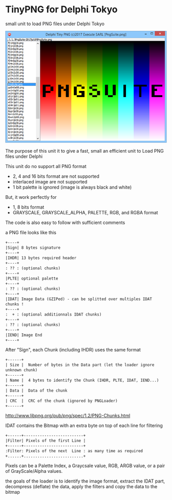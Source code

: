 # TinyPNG for Delphi Tokyo

small unit to load PNG files under Delphi Tokyo

![screenshot](TinyPNG.png)

The purpose of this unit it to give a fast, small an efficient unit to Load PNG files under Delphi

This unit do no support all PNG format

 - 2, 4 and 16 bits format are not supported
 - interlaced image are not supported
 - 1 bit palette is ignored (image is always black and white)

But, it work perfectly for

 - 1, 8 bits format
 - GRAYSCALE, GRAYSCALE_ALPHA, PALETTE, RGB, and RGBA format

The code is also easy to follow with sufficient comments

a PNG file looks like this

	+----+
	|Sign| 8 bytes signature
	+----+
	|IHDR| 13 bytes required header
	+----+
	: ?? : (optional chunks)
	+----+
	|PLTE| optional palette
	+----+
	: ?? : (optional chunks)
	+----+
	|IDAT| Image Data (GZIPed) - can be splitted over multiples IDAT chunks !
	+----+
	:  + : (optional additionnals IDAT chunks)
	+----+
	: ?? : (optional chunks)
	+----+
	|IEND| Image End
	+----+

After "Sign", each Chunk (including IHDR) uses the same format

	+------+
	| Size |  Number of bytes in the Data part (let the loader ignore unknown chunk)
	+------+
	| Name |  4 bytes to identify the Chunk (IHDR, PLTE, IDAT, IEND...)
	+------+
	| Data |  Data of the chunk
	+------+
	| CRC  |  CRC of the chunk (ignored by PNGLoader)
	+------+

http://www.libpng.org/pub/png/spec/1.2/PNG-Chunks.html

IDAT contains the Bitmap with an extra byte on top of each line for filtering

	+------+--------------------------+
	|Filter| Pixels of the first Line |
	+------+--------------------------+
	:Filter: Pixels of the next  Line : as many time as required
	+......+..........................+

Pixels can be a Palette Index, a Graycsale value, RGB, ARGB value,
or a pair of GrayScale/Alpha values.

the goals of the loader is to identify the image format, extract the IDAT part,
decompress (deflate) the data, apply the filters and copy the data to the bitmap